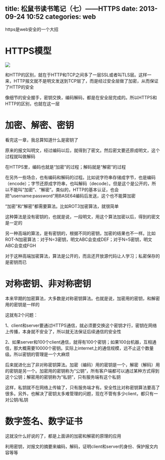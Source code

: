title: 松鼠书读书笔记（七）——HTTPS
date: 2013-09-24 10:52
categories: web 
---
https是web安全的一个大招
<!--more-->

# HTTPS模型 

![](http://dl.iteye.com/upload/attachment/0079/6189/a62bfcc7-b833-3563-80f9-ea6ccc061b19.jpg)

和HTTP的区别，就在于HTTP和TCP之间多了一层SSL或者叫TLS层。这样一来，HTTP报文就不是明文发送到TCP层了，而是经过安全层做了加密，从而保证了HTTP的安全 

像细节的安全握手，密钥交换，编码解码，都是在安全层完成的。所以HTTPS和HTTP的区别，也就在这一层 

# 加密、解密、密钥 

看完这一章，我总算知道什么是密钥了 

原来的报文叫明文，经过编码以后，就得到了密文。然后密文要还原成明文，这个过程就叫做解码 

在HTTPS里，编码也就是“加密”的过程；解码就是“解密”的过程 

在另外一些场合，也有编码和解码的过程。比如说字符串存储成字节，也是编码（encode）；字节还原成字符串，也叫解码（decode）。但是这个是公开的，所以不能叫“加密”、“解密”。类似的，HTTP的基本认证，也会把“username:password”用BASE64编码后发送，这个也不能算加密 

“加密”和“解密”都需要算法。比如ROT3加密算法，就很简单 

这种算法是没有密钥的，也就是说，一段明文，用这个算法加密以后，得到的密文是一定的 

另一种高端的算法，是有密钥的，根据不同的密钥，加密的结果也不一样。比如ROT-N加密算法：对于N=3密钥，明文ABC会变成DEF；对于N=5密钥，明文ABC会变成FGH 

对于这种高端加密算法，算法是公开的，而且还开放源代码让人学习；私密保存的是密钥而已 

# 对称密钥、非对称密钥 

本来早期的加密算法，大多数是对称密钥算法。也就是说，加密用的密钥，和解密用的密钥是一样的 

这就有2个问题： 

1、client和server要通过HTTPS通信，就必须要交换这个密钥才行，密钥在网络上传播，本身就不安全了，所以就无法保证后续通信的安全性 

2、如果server和100个client通信，就得有100个密钥；如果100台机器，互相通信，那大概需要10000个密钥。实际上internet上的通信规模，远不止这个数量级。所以密钥的管理是一个大麻烦 

后来就进化出了非对称密钥算法。加密（编码）用的密钥是一个，解密（解码）用的密钥是另一个。加密用的密钥称为“公钥”，所有客户端都可以通过某种方式得到这个公钥；解密用的密钥称为“私钥”，只有服务端有这个私钥 

这样，私钥就不在网络上传输了，只有服务端才有。安全性比对称密钥算法要高了很多。另外，也解决了密钥太多难管理的问题，现在不管有多少client，都只有一对公钥/私钥 

# 数字签名、数字证书 

这就没什么好说的了，都是上面讲的加密和解密的原理的应用 

利用密钥，对报文的摘要来编码，解码，证明client和server的身份、保护报文内容等等